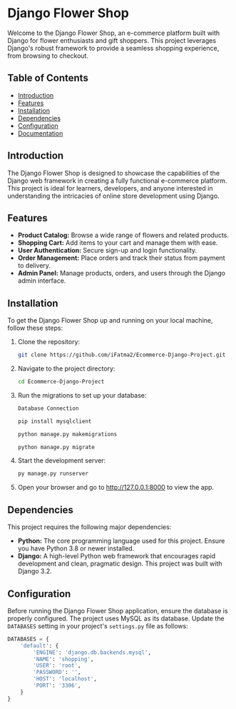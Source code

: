 # Django Flower Shop

Welcome to the Django Flower Shop, an e-commerce platform built with Django for flower enthusiasts and gift shoppers. This project leverages Django's robust framework to provide a seamless shopping experience, from browsing to checkout.

## Table of Contents

- [Introduction](#introduction)
- [Features](#features)
- [Installation](#installation)
- [Dependencies](#dependencies)
- [Configuration](#configuration)
- [Documentation](#documentation)

## Introduction

The Django Flower Shop is designed to showcase the capabilities of the Django web framework in creating a fully functional e-commerce platform. This project is ideal for learners, developers, and anyone interested in understanding the intricacies of online store development using Django.

## Features

- **Product Catalog:** Browse a wide range of flowers and related products.
- **Shopping Cart:** Add items to your cart and manage them with ease.
- **User Authentication:** Secure sign-up and login functionality.
- **Order Management:** Place orders and track their status from payment to delivery.
- **Admin Panel:** Manage products, orders, and users through the Django admin interface.

## Installation

To get the Django Flower Shop up and running on your local machine, follow these steps:

1. Clone the repository:
   ```bash
   git clone https://github.com/iFatma2/Ecommerce-Django-Project.git
   
2. Navigate to the project directory:
     ```bash
     cd Ecommerce-Django-Project

  
3. Run the migrations to set up your database:
     ```bash
     Database Connection

     pip install mysqlclient
     
     python manage.py makemigrations
     
     python manage.py migrate
     
  
4. Start the development server:
     ```bash
     py manage.py runserver 

5. Open your browser and go to http://127.0.0.1:8000 to view the app.

## Dependencies

This project requires the following major dependencies:

- **Python:** The core programming language used for this project. Ensure you have Python 3.8 or newer installed.
- **Django:** A high-level Python web framework that encourages rapid development and clean, pragmatic design. This project was built with Django 3.2.

## Configuration

Before running the Django Flower Shop application, ensure the database is properly configured. The project uses MySQL as its database. Update the `DATABASES` setting in your project's `settings.py` file as follows:

```python
DATABASES = {
    'default': {
        'ENGINE': 'django.db.backends.mysql',
        'NAME': 'shopping',
        'USER': 'root',
        'PASSWORD': '',
        'HOST': 'localhost',
        'PORT': '3306',
    }
}



